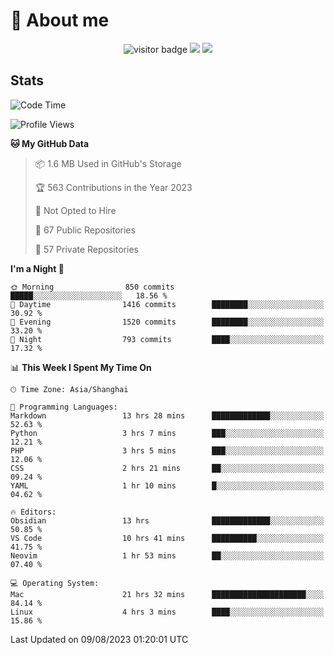 <!-- ![](https://youpai.roccoshi.top/img/20200804214216.png) -->

# 🧐 About me
 
<p align="center">
<img src="https://visitor-badge.laobi.icu/badge?page_id=Lincest.Lincest&title=hits" alt="visitor badge"/>
<a href="mailto:imroccoshi@gmail.com"><img src="https://img.shields.io/badge/gmail-imroccoshi%40gmail.com-red"></a>
<a href="https://blog.roccoshi.top"><img src="https://img.shields.io/badge/blog-roccoshi-green"></a>
</p>

## Stats

<!--START_SECTION:waka-->
![Code Time](http://img.shields.io/badge/Code%20Time-477%20hrs%2043%20mins-blue)

![Profile Views](http://img.shields.io/badge/Profile%20Views-82-blue)

**🐱 My GitHub Data** 

> 📦 1.6 MB Used in GitHub's Storage 
 > 
> 🏆 563 Contributions in the Year 2023
 > 
> 🚫 Not Opted to Hire
 > 
> 📜 67 Public Repositories 
 > 
> 🔑 57 Private Repositories 
 > 
**I'm a Night 🦉** 

```text
🌞 Morning                850 commits         █████░░░░░░░░░░░░░░░░░░░░   18.56 % 
🌆 Daytime                1416 commits        ████████░░░░░░░░░░░░░░░░░   30.92 % 
🌃 Evening                1520 commits        ████████░░░░░░░░░░░░░░░░░   33.20 % 
🌙 Night                  793 commits         ████░░░░░░░░░░░░░░░░░░░░░   17.32 % 
```


📊 **This Week I Spent My Time On** 

```text
🕑︎ Time Zone: Asia/Shanghai

💬 Programming Languages: 
Markdown                 13 hrs 28 mins      █████████████░░░░░░░░░░░░   52.63 % 
Python                   3 hrs 7 mins        ███░░░░░░░░░░░░░░░░░░░░░░   12.21 % 
PHP                      3 hrs 5 mins        ███░░░░░░░░░░░░░░░░░░░░░░   12.06 % 
CSS                      2 hrs 21 mins       ██░░░░░░░░░░░░░░░░░░░░░░░   09.24 % 
YAML                     1 hr 10 mins        █░░░░░░░░░░░░░░░░░░░░░░░░   04.62 % 

🔥 Editors: 
Obsidian                 13 hrs              █████████████░░░░░░░░░░░░   50.85 % 
VS Code                  10 hrs 41 mins      ██████████░░░░░░░░░░░░░░░   41.75 % 
Neovim                   1 hr 53 mins        ██░░░░░░░░░░░░░░░░░░░░░░░   07.40 % 

💻 Operating System: 
Mac                      21 hrs 32 mins      █████████████████████░░░░   84.14 % 
Linux                    4 hrs 3 mins        ████░░░░░░░░░░░░░░░░░░░░░   15.86 % 
```


 Last Updated on 09/08/2023 01:20:01 UTC
<!--END_SECTION:waka-->


